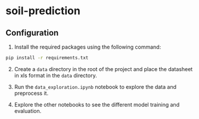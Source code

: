 # soil-prediction

## Configuration
1. Install the required packages using the following command:
```bash
pip install -r requirements.txt
```

2. Create a `data` directory in the root of the project and place the datasheet in xls format in the `data` directory.

3. Run the `data_exploration.ipynb` notebook to explore the data and preprocess it.

4. Explore the other notebooks to see the different model training and evaluation.